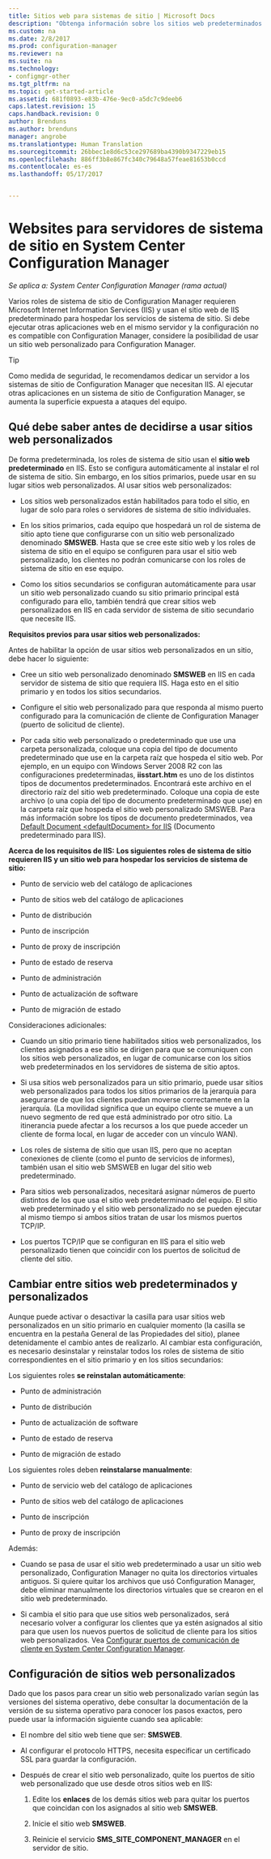 ```yaml
---
title: Sitios web para sistemas de sitio | Microsoft Docs
description: "Obtenga información sobre los sitios web predeterminados y personalizados para servidores de sistema de sitio en System Center Configuration Manager."
ms.custom: na
ms.date: 2/8/2017
ms.prod: configuration-manager
ms.reviewer: na
ms.suite: na
ms.technology:
- configmgr-other
ms.tgt_pltfrm: na
ms.topic: get-started-article
ms.assetid: 681f0893-e83b-476e-9ec0-a5dc7c9deeb6
caps.latest.revision: 15
caps.handback.revision: 0
author: Brenduns
ms.author: brenduns
manager: angrobe
ms.translationtype: Human Translation
ms.sourcegitcommit: 26bbec1e8d6c53ce297689ba4390b9347229eb15
ms.openlocfilehash: 886ff3b8e867fc340c79648a57feae81653b0ccd
ms.contentlocale: es-es
ms.lasthandoff: 05/17/2017


---
```

# <a name="websites-for-site-system-servers-in-system-center-configuration-manager"></a>Websites para servidores de sistema de sitio en System Center Configuration Manager

*Se aplica a: System Center Configuration Manager (rama actual)*

Varios roles de sistema de sitio de Configuration Manager requieren Microsoft Internet Information Services (IIS) y usan el sitio web de IIS predeterminado para hospedar los servicios de sistema de sitio. Si debe ejecutar otras aplicaciones web en el mismo servidor y la configuración no es compatible con Configuration Manager, considere la posibilidad de usar un sitio web personalizado para Configuration Manager.  

> [!TIP]  
>  Como medida de seguridad, le recomendamos dedicar un servidor a los sistemas de sitio de Configuration Manager que necesitan IIS. Al ejecutar otras aplicaciones en un sistema de sitio de Configuration Manager, se aumenta la superficie expuesta a ataques del equipo.  




##  <a name="BKMK_What2Know"></a> Qué debe saber antes de decidirse a usar sitios web personalizados  
 De forma predeterminada, los roles de sistema de sitio usan el **sitio web predeterminado** en IIS. Esto se configura automáticamente al instalar el rol de sistema de sitio. Sin embargo, en los sitios primarios, puede usar en su lugar sitios web personalizados. Al usar sitios web personalizados:  

-   Los sitios web personalizados están habilitados para todo el sitio, en lugar de solo para roles o servidores de sistema de sitio individuales.  

-   En los sitios primarios, cada equipo que hospedará un rol de sistema de sitio apto tiene que configurarse con un sitio web personalizado denominado **SMSWEB**. Hasta que se cree este sitio web y los roles de sistema de sitio en el equipo se configuren para usar el sitio web personalizado, los clientes no podrán comunicarse con los roles de sistema de sitio en ese equipo.  

-   Como los sitios secundarios se configuran automáticamente para usar un sitio web personalizado cuando su sitio primario principal está configurado para ello, también tendrá que crear sitios web personalizados en IIS en cada servidor de sistema de sitio secundario que necesite IIS.  


  **Requisitos previos para usar sitios web personalizados:**  

 Antes de habilitar la opción de usar sitios web personalizados en un sitio, debe hacer lo siguiente:  

-   Cree un sitio web personalizado denominado **SMSWEB** en IIS en cada servidor de sistema de sitio que requiera IIS. Haga esto en el sitio primario y en todos los sitios secundarios.  

-   Configure el sitio web personalizado para que responda al mismo puerto configurado para la comunicación de cliente de Configuration Manager (puerto de solicitud de cliente).  

-   Por cada sitio web personalizado o predeterminado que use una carpeta personalizada, coloque una copia del tipo de documento predeterminado que use en la carpeta raíz que hospeda el sitio web. Por ejemplo, en un equipo con Windows Server 2008 R2 con las configuraciones predeterminadas, **iisstart.htm** es uno de los distintos tipos de documentos predeterminados. Encontrará este archivo en el directorio raíz del sitio web predeterminado. Coloque una copia de este archivo (o una copia del tipo de documento predeterminado que use) en la carpeta raíz que hospeda el sitio web personalizado SMSWEB. Para más información sobre los tipos de documento predeterminados, vea [Default Document &lt;defaultDocument\> for IIS](http://www.iis.net/configreference/system.webserver/defaultdocument) (Documento predeterminado <defaultDocument> para IIS).  

**Acerca de los requisitos de IIS:**
**Los siguientes roles de sistema de sitio requieren IIS y un sitio web para hospedar los servicios de sistema de sitio:**  

-   Punto de servicio web del catálogo de aplicaciones  

-   Punto de sitios web del catálogo de aplicaciones  

-   Punto de distribución  

-   Punto de inscripción  

-   Punto de proxy de inscripción  

-   Punto de estado de reserva  

-   Punto de administración  

-   Punto de actualización de software  

-   Punto de migración de estado  

Consideraciones adicionales:  

-   Cuando un sitio primario tiene habilitados sitios web personalizados, los clientes asignados a ese sitio se dirigen para que se comuniquen con los sitios web personalizados, en lugar de comunicarse con los sitios web predeterminados en los servidores de sistema de sitio aptos.  

-   Si usa sitios web personalizados para un sitio primario, puede usar sitios web personalizados para todos los sitios primarios de la jerarquía para asegurarse de que los clientes puedan moverse correctamente en la jerarquía. (La movilidad significa que un equipo cliente se mueve a un nuevo segmento de red que está administrado por otro sitio. La itinerancia puede afectar a los recursos a los que puede acceder un cliente de forma local, en lugar de acceder con un vínculo WAN).  

-   Los roles de sistema de sitio que usan IIS, pero que no aceptan conexiones de cliente (como el punto de servicios de informes), también usan el sitio web SMSWEB en lugar del sitio web predeterminado.  

-   Para sitios web personalizados, necesitará asignar números de puerto distintos de los que usa el sitio web predeterminado del equipo. El sitio web predeterminado y el sitio web personalizado no se pueden ejecutar al mismo tiempo si ambos sitios tratan de usar los mismos puertos TCP/IP.  

-   Los puertos TCP/IP que se configuran en IIS para el sitio web personalizado tienen que coincidir con los puertos de solicitud de cliente del sitio.  

## <a name="switch-between-default-and-custom-websites"></a>Cambiar entre sitios web predeterminados y personalizados  
Aunque puede activar o desactivar la casilla para usar sitios web personalizados en un sitio primario en cualquier momento (la casilla se encuentra en la pestaña General de las Propiedades del sitio), planee detenidamente el cambio antes de realizarlo. Al cambiar esta configuración, es necesario desinstalar y reinstalar todos los roles de sistema de sitio correspondientes en el sitio primario y en los sitios secundarios:  

Los siguientes roles **se reinstalan automáticamente**:  

-   Punto de administración  

-   Punto de distribución  

-   Punto de actualización de software  

-   Punto de estado de reserva  

-   Punto de migración de estado  

Los siguientes roles deben **reinstalarse manualmente**:  

-   Punto de servicio web del catálogo de aplicaciones  

-   Punto de sitios web del catálogo de aplicaciones  

-   Punto de inscripción  

-   Punto de proxy de inscripción  

Además:  

-   Cuando se pasa de usar el sitio web predeterminado a usar un sitio web personalizado, Configuration Manager no quita los directorios virtuales antiguos. Si quiere quitar los archivos que usó Configuration Manager, debe eliminar manualmente los directorios virtuales que se crearon en el sitio web predeterminado.  

-   Si cambia el sitio para que use sitios web personalizados, será necesario volver a configurar los clientes que ya estén asignados al sitio para que usen los nuevos puertos de solicitud de cliente para los sitios web personalizados. Vea [Configurar puertos de comunicación de cliente en System Center Configuration Manager](../../../core/clients/deploy/configure-client-communication-ports.md).  

## <a name="set-up-custom-websites"></a>Configuración de sitios web personalizados  
Dado que los pasos para crear un sitio web personalizado varían según las versiones del sistema operativo, debe consultar la documentación de la versión de su sistema operativo para conocer los pasos exactos, pero puede usar la información siguiente cuando sea aplicable:  

-   El nombre del sitio web tiene que ser: **SMSWEB**.  

-   Al configurar el protocolo HTTPS, necesita especificar un certificado SSL para guardar la configuración.  

-   Después de crear el sitio web personalizado, quite los puertos de sitio web personalizado que use desde otros sitios web en IIS:  

    1.  Edite los **enlaces** de los demás sitios web para quitar los puertos que coincidan con los asignados al sitio web **SMSWEB**.  

    2.  Inicie el sitio web **SMSWEB**.  

    3.  Reinicie el servicio **SMS_SITE_COMPONENT_MANAGER** en el servidor de sitio.  

